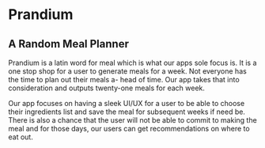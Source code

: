 Prandium
====================

A Random Meal Planner
---------------------

Prandium is a latin word for meal which is what our apps sole focus is. It is a one stop shop
for a user to generate meals for a week. Not everyone has the time to plan out their meals a-
head of time. Our app takes that into consideration and outputs twenty-one meals for each week.

Our app focuses on having a sleek UI/UX for a user to be able to choose their ingredients list 
and save the meal for subsequent weeks if need be. There is also a chance that the user will not
be able to commit to making the meal and for those days, our users can get recommendations on
where to eat out. 

